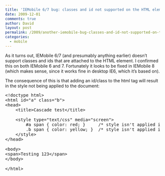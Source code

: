 ```yaml
---
title: 'IEMobile 6/7 bug: classes and id not supported on the HTML element'
date: 2009-12-01
comments: true
author: David
layout: post
permalink: /2009/another-iemobile-bug-classes-and-id-not-supported-on-the-html-element
categories:
  - mobile
---
```

As it turns out, IEMobile 6/7 (and presumably anything earlier) doesn&#8217;t support classes and ids that are attached to the HTML element. I confirmed this on both IEMobile 6 and 7. Fortunately it looks to be fixed in IEMobile 8 (which makes sense, since it works fine in desktop IE6, which it&#8217;s based on).

The consequence of this is that adding an id/class to the html tag will result in the style not being applied to the document:

<pre name="code" class="html">&lt;!doctype html&gt;
&lt;html id="a" class="b"&gt;
&lt;head&gt;
	&lt;title&gt;Cascade test&lt;/title&gt;
	
	&lt;style type="text/css" media="screen"&gt;
		#a span { color: red; }     /* style isn't applied in IEMobile 6/7 */
		.b span { color: yellow; }  /* style isn't applied in IEMobile 6/7 */
	&lt;/style&gt;
&lt;/head&gt;

&lt;body&gt;
&lt;span&gt;Testing 123&lt;/span&gt;
&lt;/body&gt;

&lt;/html&gt;</pre>